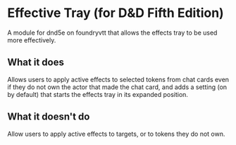# Effective Tray (for D&D Fifth Edition)
A module for dnd5e on foundryvtt that allows the effects tray to be used more effectively.

## What it does 
Allows users to apply active effects to selected tokens from chat cards even if they do not own the actor that made the chat card, and adds a setting (on by default) that starts the effects tray in its expanded position.

## What it doesn't do
Allow users to apply active effects to targets, or to tokens they do not own.
